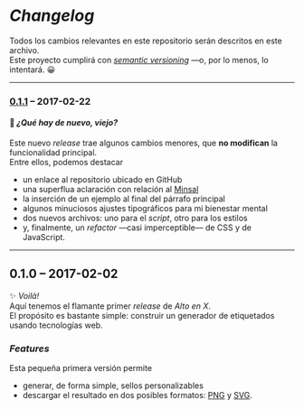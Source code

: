 
# _Changelog_

Todos los cambios relevantes en este repositorio serán descritos en este archivo.  
Este proyecto cumplirá con _[semantic versioning](http://semver.org)_
—o, por lo menos, lo intentará. :grinning:

-----------------------------------------------------
### [0.1.1](../../compare/0.1.0...0.1.1) – 2017-02-22

#### :rabbit: _¿Qué hay de nuevo, viejo?_

Este nuevo _release_ trae algunos cambios menores,
que **no modifican** la funcionalidad principal.  
Entre ellos, podemos destacar

- un enlace al repositorio ubicado en GitHub
- una superflua aclaración con relación al [Minsal](http://www.minsal.cl)
- la inserción de un ejemplo al final del párrafo principal
- algunos minuciosos ajustes tipográficos para mi bienestar mental
- dos nuevos archivos: uno para el _script_, otro para los estilos
- y, finalmente, un _refactor_ —casi imperceptible— de CSS y de JavaScript.

---------------------
## 0.1.0 – 2017-02-02

:sparkles: _Voilà!_  
Aquí tenemos el flamante primer _release_ de _Alto en X_.  
El propósito es bastante simple:
construir un generador de etiquetados usando tecnologías web.

### _Features_

Esta pequeña primera versión permite

- generar, de forma simple, sellos personalizables
- descargar el resultado en dos posibles formatos: [PNG] y [SVG].

[/]:# (Referencías implícitas)

[png]: https://en.wikipedia.org/wiki/Portable_Network_Graphics
[svg]: https://en.wikipedia.org/wiki/Scalable_Vector_Graphics
